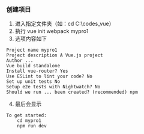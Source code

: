 ### 创建项目
1. 进入指定文件夹（如：cd C:\codes_vue）
2. 执行 vue init webpack mypro1
3. 选项内容如下
```
Project name mypro1
Project description A Vue.js project
Author ...
Vue build standalone
Install vue-router? Yes
Use ESLint to lint your code? No
Set up unit tests No
Setup e2e tests with Nightwatch? No
Should we run ... been created? (recommended) npm
```
4. 最后会显示
```
To get started:
	cd mypro1
	npm run dev
```

